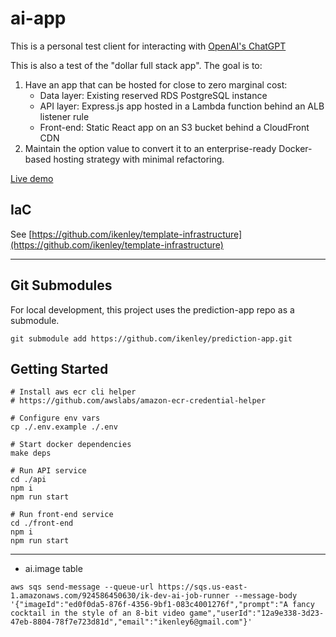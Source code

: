 # ai-app

This is a personal test client for interacting with [OpenAI's ChatGPT](https://platform.openai.com/docs/overview)

This is also a test of the "dollar full stack app". The goal is to:
1. Have an app that can be hosted for close to zero marginal cost:
    - Data layer: Existing reserved RDS PostgreSQL instance
    - API layer: Express.js app hosted in a Lambda function behind an ALB listener rule
    - Front-end: Static React app on an S3 bucket behind a CloudFront CDN
2. Maintain the option value to convert it to an enterprise-ready Docker-based hosting strategy with minimal refactoring.



[Live demo](https://ai.ikenley.com/)

## IaC

See [https://github.com/ikenley/template-infrastructure](https://github.com/ikenley/template-infrastructure)

---

## Git Submodules

For local development, this project uses the prediction-app repo as a submodule. 

```
git submodule add https://github.com/ikenley/prediction-app.git
```

## Getting Started

```
# Install aws ecr cli helper
# https://github.com/awslabs/amazon-ecr-credential-helper

# Configure env vars
cp ./.env.example ./.env

# Start docker dependencies
make deps

# Run API service
cd ./api
npm i
npm run start

# Run front-end service
cd ./front-end
npm i
npm run start
```

---

- ai.image table

```
aws sqs send-message --queue-url https://sqs.us-east-1.amazonaws.com/924586450630/ik-dev-ai-job-runner --message-body '{"imageId":"ed0f0da5-876f-4356-9bf1-083c4001276f","prompt":"A fancy cocktail in the style of an 8-bit video game","userId":"12a9e338-3d23-47eb-8804-78f7e723d81d","email":"ikenley6@gmail.com"}'

```